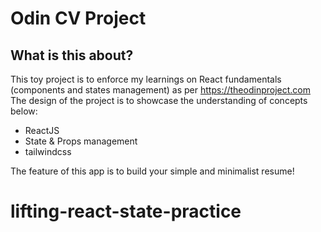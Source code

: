 # Odin CV Project

## What is this about?

This toy project is to enforce my learnings on React fundamentals (components and states management) as per https://theodinproject.com
The design of the project is to showcase the understanding of concepts below:

- ReactJS
- State & Props management
- tailwindcss

The feature of this app is to build your simple and minimalist resume!
# lifting-react-state-practice
